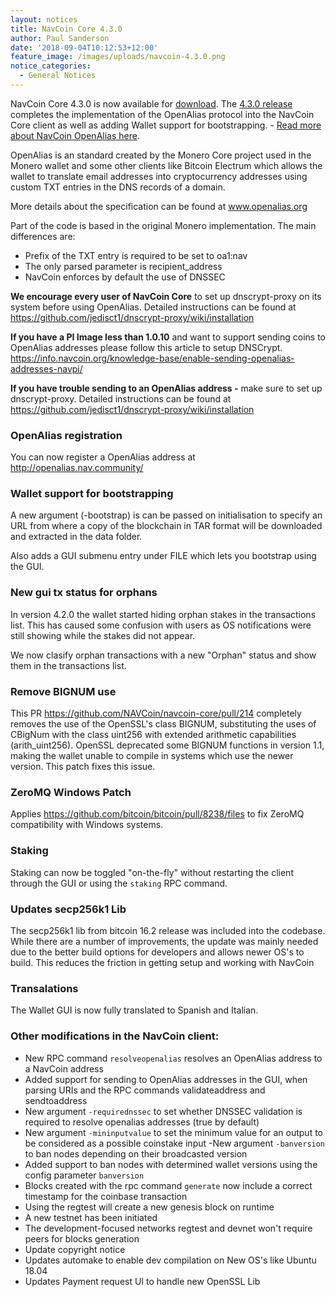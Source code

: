 ```yaml
---
layout: notices
title: NavCoin Core 4.3.0
author: Paul Sanderson
date: '2018-09-04T10:12:53+12:00'
feature_image: /images/uploads/navcoin-4.3.0.png
notice_categories:
  - General Notices
---
```

NavCoin Core 4.3.0 is now available for [download](https://navcoin.org/wallets). The [4.3.0 release](https://github.com/NAVCoin/navcoin-core/releases/tag/4.3.0) completes the implementation of the OpenAlias protocol into the NavCoin Core client as well as adding Wallet support for bootstrapping. - [Read more about NavCoin OpenAlias here](https://navhub.org/news/2018-09-03-open-alias/).

OpenAlias is an standard created by the Monero Core project used in the Monero wallet and some other clients like Bitcoin Electrum which allows the wallet to translate email addresses into cryptocurrency addresses using custom TXT entries in the DNS records of a domain.

More details about the specification can be found at www.openalias.org

Part of the code is based in the original Monero implementation. The main differences are:

* Prefix of the TXT entry is required to be set to oa1:nav
* The only parsed parameter is recipient_address
* NavCoin enforces by default the use of DNSSEC

**We encourage every user of NavCoin Core** to set up dnscrypt-proxy on its system before using OpenAlias. Detailed instructions can be found at <https://github.com/jedisct1/dnscrypt-proxy/wiki/installation>

**If you have a PI Image less than 1.0.10** and want to support sending coins to OpenAlias addresses please follow this article to setup DNSCrypt.\
<https://info.navcoin.org/knowledge-base/enable-sending-openalias-addresses-navpi/>

**If you have trouble sending to an OpenAlias address -** make sure to set up dnscrypt-proxy. Detailed instructions can be found at <https://github.com/jedisct1/dnscrypt-proxy/wiki/installation>

### OpenAlias registration

You can now register a OpenAlias address at <http://openalias.nav.community/>

### Wallet support for bootstrapping

A new argument (-bootstrap) is can be passed on initialisation to specify an URL from where a copy of the blockchain in TAR format will be downloaded and extracted in the data folder.

Also adds a GUI submenu entry under FILE which lets you bootstrap using the GUI.

### New gui tx status for orphans

In version 4.2.0 the wallet started hiding orphan stakes in the transactions list. This has caused some confusion with users as OS notifications were still showing while the stakes did not appear.

We now clasify orphan transactions with a new "Orphan" status and show them in the transactions list.

### Remove BIGNUM use

This PR https://github.com/NAVCoin/navcoin-core/pull/214 completely removes the use of the OpenSSL's class BIGNUM, substituting the uses of CBigNum with the class uint256 with extended arithmetic capabilities (arith_uint256). OpenSSL deprecated some BIGNUM functions in version 1.1, making the wallet unable to compile in systems which use the newer version. This patch fixes this issue.

### ZeroMQ Windows Patch

Applies <https://github.com/bitcoin/bitcoin/pull/8238/files> to fix ZeroMQ compatibility with Windows systems.

### Staking

Staking can now be toggled "on-the-fly" without restarting the client through the GUI or using the `staking` RPC command.

### Updates secp256k1 Lib

The secp256k1 lib from bitcoin 16.2 release was included into the codebase. While there are a number of improvements, the update was mainly needed due to the better build options for developers and allows newer OS's to build. This reduces the friction in getting setup and working with NavCoin

### Transalations

The Wallet GUI is now fully translated to Spanish and Italian.

### Other modifications in the NavCoin client:

* New RPC command `resolveopenalias` resolves an OpenAlias address to a NavCoin address
* Added support for sending to OpenAlias addresses in the GUI, when parsing URIs and the RPC commands validateaddress and sendtoaddress
* New argument `-requirednssec` to set whether DNSSEC validation is required to resolve openalias addresses (true by default)
* New argument `-mininputvalue` to set the minimum value for an output to be considered as a possible coinstake input
  -New argument `-banversion` to ban nodes depending on their broadcasted version
* Added support to ban nodes with determined wallet versions using the config parameter `banversion`
* Blocks created with the rpc command `generate` now include a correct timestamp for the coinbase transaction
* Using the regtest will create a new genesis block on runtime
* A new testnet has been initiated
* The development-focused networks regtest and devnet won't require peers for blocks generation
* Update copyright notice
* Updates automake to enable dev compilation on New OS's like Ubuntu 18.04
* Updates Payment request UI to handle new OpenSSL Lib
